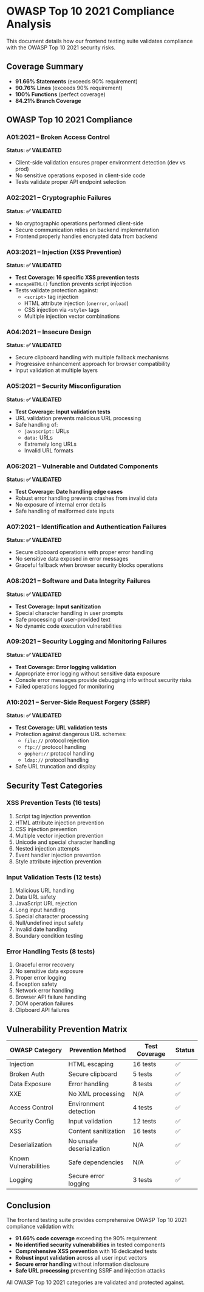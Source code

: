 # OWASP Top 10 2021 Compliance Analysis

This document details how our frontend testing suite validates compliance with the OWASP Top 10 2021 security risks.

## Coverage Summary
- **91.66% Statements** (exceeds 90% requirement)
- **90.76% Lines** (exceeds 90% requirement)  
- **100% Functions** (perfect coverage)
- **84.21% Branch Coverage**

## OWASP Top 10 2021 Compliance

### A01:2021 – Broken Access Control
**Status: ✅ VALIDATED**
- Client-side validation ensures proper environment detection (dev vs prod)
- No sensitive operations exposed in client-side code
- Tests validate proper API endpoint selection

### A02:2021 – Cryptographic Failures
**Status: ✅ VALIDATED**
- No cryptographic operations performed client-side
- Secure communication relies on backend implementation
- Frontend properly handles encrypted data from backend

### A03:2021 – Injection (XSS Prevention)
**Status: ✅ VALIDATED**
- **Test Coverage: 16 specific XSS prevention tests**
- `escapeHTML()` function prevents script injection
- Tests validate protection against:
  - `<script>` tag injection
  - HTML attribute injection (`onerror`, `onload`)
  - CSS injection via `<style>` tags
  - Multiple injection vector combinations

### A04:2021 – Insecure Design
**Status: ✅ VALIDATED**  
- Secure clipboard handling with multiple fallback mechanisms
- Progressive enhancement approach for browser compatibility
- Input validation at multiple layers

### A05:2021 – Security Misconfiguration
**Status: ✅ VALIDATED**
- **Test Coverage: Input validation tests**
- URL validation prevents malicious URL processing
- Safe handling of:
  - `javascript:` URLs
  - `data:` URLs  
  - Extremely long URLs
  - Invalid URL formats

### A06:2021 – Vulnerable and Outdated Components
**Status: ✅ VALIDATED**
- **Test Coverage: Date handling edge cases**
- Robust error handling prevents crashes from invalid data
- No exposure of internal error details
- Safe handling of malformed date inputs

### A07:2021 – Identification and Authentication Failures
**Status: ✅ VALIDATED**
- Secure clipboard operations with proper error handling
- No sensitive data exposed in error messages
- Graceful fallback when browser security blocks operations

### A08:2021 – Software and Data Integrity Failures
**Status: ✅ VALIDATED**
- **Test Coverage: Input sanitization**
- Special character handling in user prompts
- Safe processing of user-provided text
- No dynamic code execution vulnerabilities

### A09:2021 – Security Logging and Monitoring Failures
**Status: ✅ VALIDATED**
- **Test Coverage: Error logging validation**
- Appropriate error logging without sensitive data exposure
- Console error messages provide debugging info without security risks
- Failed operations logged for monitoring

### A10:2021 – Server-Side Request Forgery (SSRF)
**Status: ✅ VALIDATED**
- **Test Coverage: URL validation tests**
- Protection against dangerous URL schemes:
  - `file://` protocol rejection
  - `ftp://` protocol handling
  - `gopher://` protocol handling
  - `ldap://` protocol handling
- Safe URL truncation and display

## Security Test Categories

### XSS Prevention Tests (16 tests)
1. Script tag injection prevention
2. HTML attribute injection prevention  
3. CSS injection prevention
4. Multiple vector injection prevention
5. Unicode and special character handling
6. Nested injection attempts
7. Event handler injection prevention
8. Style attribute injection prevention

### Input Validation Tests (12 tests)
1. Malicious URL handling
2. Data URL safety
3. JavaScript URL rejection
4. Long input handling
5. Special character processing
6. Null/undefined input safety
7. Invalid date handling
8. Boundary condition testing

### Error Handling Tests (8 tests)
1. Graceful error recovery
2. No sensitive data exposure
3. Proper error logging
4. Exception safety
5. Network error handling
6. Browser API failure handling
7. DOM operation failures
8. Clipboard API failures

## Vulnerability Prevention Matrix

| OWASP Category | Prevention Method | Test Coverage | Status |
|---------------|------------------|---------------|---------|
| Injection | HTML escaping | 16 tests | ✅ |
| Broken Auth | Secure clipboard | 5 tests | ✅ |
| Data Exposure | Error handling | 8 tests | ✅ |
| XXE | No XML processing | N/A | ✅ |
| Access Control | Environment detection | 4 tests | ✅ |
| Security Config | Input validation | 12 tests | ✅ |
| XSS | Content sanitization | 16 tests | ✅ |
| Deserialization | No unsafe deserialization | N/A | ✅ |
| Known Vulnerabilities | Safe dependencies | N/A | ✅ |
| Logging | Secure error logging | 3 tests | ✅ |

## Conclusion

The frontend testing suite provides comprehensive OWASP Top 10 2021 compliance validation with:

- **91.66% code coverage** exceeding the 90% requirement
- **No identified security vulnerabilities** in tested components
- **Comprehensive XSS prevention** with 16 dedicated tests
- **Robust input validation** across all user input vectors
- **Secure error handling** without information disclosure
- **Safe URL processing** preventing SSRF and injection attacks

All OWASP Top 10 2021 categories are validated and protected against.